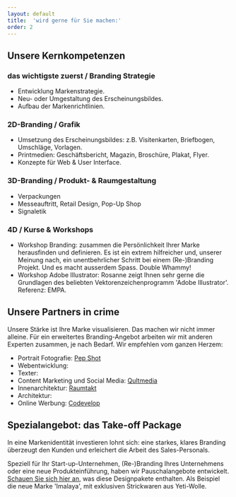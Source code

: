 ```yaml
---
layout: default
title:  'wird gerne für Sie machen:'
order: 2
---
```



## Unsere Kernkompetenzen

### das wichtigste zuerst / Branding Strategie

- Entwicklung Markenstrategie.
- Neu- oder Umgestaltung des Erscheinungsbildes.
- Aufbau der Markenrichtlinien.

### 2D-Branding / Grafik

- Umsetzung des Erscheinungsbildes: z.B. Visitenkarten, Briefbogen, Umschläge, Vorlagen.
- Printmedien: Geschäftsbericht, Magazin, Broschüre, Plakat, Flyer.
- Konzepte für Web & User Interface.


### 3D-Branding / Produkt- & Raumgestaltung

- Verpackungen
- Messeauftritt, Retail Design, Pop-Up Shop
- Signaletik

### 4D / Kurse & Workshops
- Workshop Branding: zusammen die Persönlichkeit Ihrer Marke herausfinden und definieren. Es ist ein extrem hilfreicher und, unserer Meinung nach, ein unentbehrlicher Schritt bei einem (Re-)Branding Projekt. Und es macht ausserdem Spass. Double Whammy!
- Workshop Adobe Illustrator: Rosanne zeigt Ihnen sehr gerne die Grundlagen des beliebten Vektorenzeichenprogramm 'Adobe Illustrator'. Referenz: EMPA.

## Unsere Partners in crime

Unsere Stärke ist Ihre Marke visualisieren. Das machen wir nicht immer alleine. Für ein erweitertes Branding-Angebot arbeiten wir mit anderen Experten zusammen, je nach Bedarf.
Wir empfehlen vom ganzen Herzem:
- Portrait Fotografie: [Pep Shot](https://www.pepshot.ch)
- Webentwicklung:
- Texter:
- Content Marketing und Social Media: [Qultmedia](http://qultmedia.ch)
- Innenarchitektur: [Raumtakt](http://raumtakt.ch)
- Architektur: 
- Online Werbung: [Codevelop](https://codevelop.io)

## Spezialangebot: das Take-off Package
In eine Markenidentität investieren lohnt sich: eine starkes, klares Branding überzeugt den Kunden und erleichert die Arbeit des Sales-Personals.

Speziell für Ihr Start-up-Unternehmen, (Re-)Branding Ihres Unternehmens oder eine neue Produkteinführung, haben wir Pauschalangebote entwickelt. [Schauen Sie sich hier an](/projects/01-imalaya), was diese Designpakete enthalten. Als Beispiel die neue Marke 'Imalaya', mit exklusiven Strickwaren aus Yeti-Wolle.

